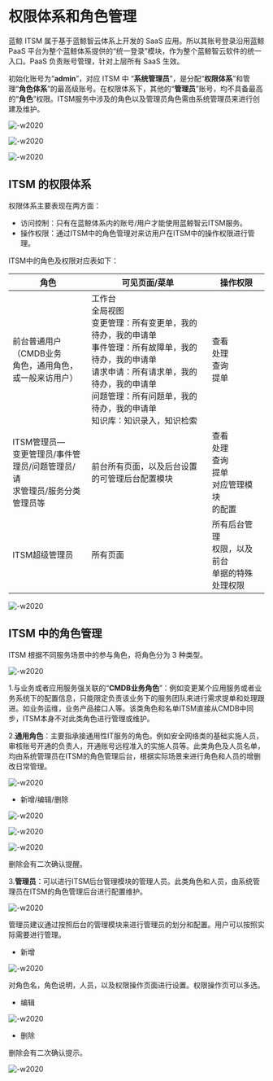 # 权限体系和角色管理

蓝鲸 ITSM 属于基于蓝鲸智云体系上开发的 SaaS 应用。所以其账号登录沿用蓝鲸 PaaS 平台为整个蓝鲸体系提供的“统一登录”模块，作为整个蓝鲸智云软件的统一入口。PaaS 负责账号管理，针对上层所有 SaaS 生效。

初始化账号为“**admin**”，对应 ITSM 中 “**系统管理员**”，是分配“**权限体系**”和管理“**角色体系**”的最高级账号。在权限体系下，其他的“**管理员**”账号，均不具备最高的“**角色**”权限。ITSM服务中涉及的角色以及管理员角色需由系统管理员来进行创建及维护。

![-w2020](../assets/6.gif)

![-w2020](../assets/7.gif)

![-w2020](../assets/8.gif)


## ITSM 的权限体系

权限体系主要表现在两方面：
- 访问控制：只有在蓝鲸体系内的账号/用户才能使用蓝鲸智云ITSM服务。
- 操作权限：通过ITSM中的角色管理对来访用户在ITSM中的操作权限进行管理。

ITSM中的角色及权限对应表如下：

| 角色 | 可见页面/菜单 | 操作权限 |
| ---- | ------------- | -------- |
| 前台普通用户<br>（CMDB业务<br>角色，通用角色，<br>或一般来访用户）|	工作台<br>全局视图<br>变更管理：所有变更单，我的待办，我的申请单<br>事件管理：所有故障单，我的待办，我的申请单<br>请求申请：所有请求单，我的待办，我的申请单<br>问题管理：所有问题单，我的待办，我的申请单<br>知识库：知识录入，知识检索	|查看<br>处理<br>查询<br>提单|
| ITSM管理员—<br>变更管理员/事件管<br>理员/问题管理员/请<br>求管理员/服务分类管理员等|	前台所有页面，以及后台设置的可管理后台配置模块|	查看<br>处理<br>查询<br>提单<br>对应管理模块<br>的配置|
| ITSM超级管理员|	所有页面|	所有后台管理<br>权限，以及前台<br>单据的特殊处理权限|

![-w2020](../assets/9.gif)

## ITSM 中的角色管理

ITSM 根据不同服务场景中的参与角色，将角色分为 3 种类型。

![-w2020](../assets/10.gif)

1.与业务或者应用服务强关联的“**CMDB业务角色**”：例如变更某个应用服务或者业务系统下的配置信息，只能限定负责该业务下的服务团队来进行需求提单和处理跟进。如业务运维，业务产品接口人等。该类角色和名单ITSM直接从CMDB中同步，ITSM本身不对此类角色进行管理或维护。

2.**通用角色**：主要指承接通用性IT服务的角色。例如安全网络类的基础实施人员，审核账号开通的负责人，开通账号远程准入的实施人员等。此类角色及人员名单，均由系统管理员在ITSM的角色管理后台，根据实际场景来进行角色和人员的增删改日常管理。

![-w2020](../assets/11.gif)

- 新增/编辑/删除

![-w2020](../assets/12.gif)

![-w2020](../assets/13.gif)

![-w2020](../assets/14.gif)


删除会有二次确认提醒。

3.**管理员**：可以进行ITSM后台管理模块的管理人员。此类角色和人员，由系统管理员在ITSM的角色管理后台进行配置维护。

![-w2020](../assets/15.gif)

管理员建议通过按照后台的管理模块来进行管理员的划分和配置。用户可以按照实际需要进行管理。
- 新增

![-w2020](../assets/16.gif)

对角色名，角色说明，人员，以及权限操作页面进行设置。权限操作页可以多选。
- 编辑

![-w2020](../assets/17.gif)

- 删除

删除会有二次确认提示。

![-w2020](../assets/18.gif)
